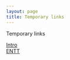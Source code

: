 ```yaml
---
layout: page
title: Temporary links
---
```


Temporary links

[Intro](https://www.canva.com/design/DAGBFYD2U-s/aWzsCjCe4jUE0SjlOXYvvw/edit?utm_content=DAGBFYD2U-s&utm_campaign=designshare&utm_medium=link2&utm_source=sharebutton) <br>
[ENTT](https://github.com/vongjy) <br>

